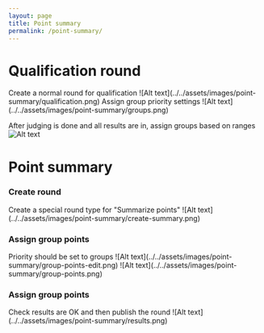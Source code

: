 ```yaml
---
layout: page
title: Point summary
permalink: /point-summary/
---
```


<h1>Qualification round</h1>
Create a normal round for qualification
![Alt text](../../assets/images/point-summary/qualification.png)
Assign group priority settings
![Alt text](../../assets/images/point-summary/groups.png)

After judging is done and all results are in, assign groups based on ranges
![Alt text](../../assets/images/point-summary/assign-groups.png)

<h1>Point summary</h1>
<h3>Create round</h3>
Create a special round type for "Summarize points"
![Alt text](../../assets/images/point-summary/create-summary.png)

<h3>Assign group points</h3>
Priority should be set to groups
![Alt text](../../assets/images/point-summary/group-points-edit.png)
![Alt text](../../assets/images/point-summary/group-points.png)

<h3>Assign group points</h3>
Check results are OK and then publish the round
![Alt text](../../assets/images/point-summary/results.png)